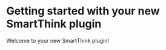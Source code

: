 Getting started with your new SmartThink plugin
============================================

Welcome to your new SmartThink plugin!

